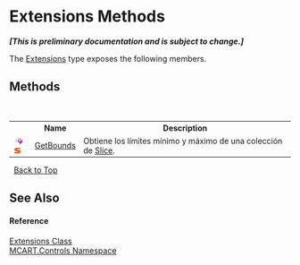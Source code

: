 # Extensions Methods
 _**\[This is preliminary documentation and is subject to change.\]**_

The <a href="7ff0d8ee-7061-8143-9d7f-dce793d58fcc">Extensions</a> type exposes the following members.


## Methods
&nbsp;<table><tr><th></th><th>Name</th><th>Description</th></tr><tr><td>![Public method](media/pubmethod.gif "Public method")![Static member](media/static.gif "Static member")</td><td><a href="fe1d61fc-81ae-69a3-a4b9-18b9daae210b">GetBounds</a></td><td>
Obtiene los límites mínimo y máximo de una colección de <a href="3e9e5a54-7858-7ced-36fe-222892674015">Slice</a>.</td></tr></table>&nbsp;
<a href="#extensions-methods">Back to Top</a>

## See Also


#### Reference
<a href="7ff0d8ee-7061-8143-9d7f-dce793d58fcc">Extensions Class</a><br /><a href="1c9d7a8e-81d4-838a-f87d-7379b253b6ce">MCART.Controls Namespace</a><br />